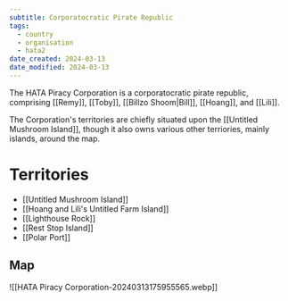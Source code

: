 ```yaml
---
subtitle: Corporatocratic Pirate Republic
tags:
  - country
  - organisation
  - hata2
date_created: 2024-03-13
date_modified: 2024-03-13
---
```

The HATA Piracy Corporation is a corporatocratic pirate republic, comprising [[Remy]], [[Toby]], [[Billzo Shoom|Bill]], [[Hoang]], and [[Lili]].

The Corporation's territories are chiefly situated upon the [[Untitled Mushroom Island]], though it also owns various other terriories, mainly islands, around the map.

# Territories

- [[Untitled Mushroom Island]]
- [[Hoang and Lili's Untitled Farm Island]]
- [[Lighthouse Rock]]
- [[Rest Stop Island]]
- [[Polar Port]]

## Map

![[HATA Piracy Corporation-20240313175955565.webp]]